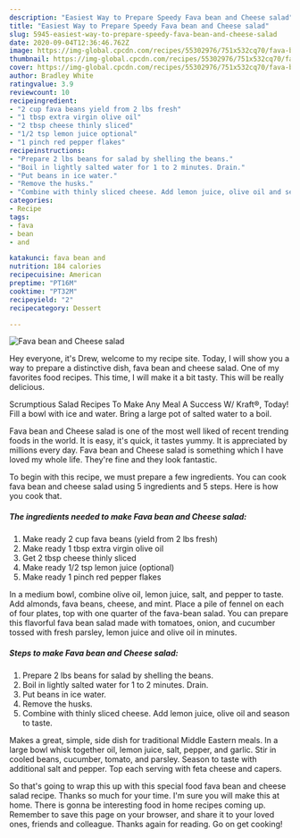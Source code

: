 ```yaml
---
description: "Easiest Way to Prepare Speedy Fava bean and Cheese salad"
title: "Easiest Way to Prepare Speedy Fava bean and Cheese salad"
slug: 5945-easiest-way-to-prepare-speedy-fava-bean-and-cheese-salad
date: 2020-09-04T12:36:46.762Z
image: https://img-global.cpcdn.com/recipes/55302976/751x532cq70/fava-bean-and-cheese-salad-recipe-main-photo.jpg
thumbnail: https://img-global.cpcdn.com/recipes/55302976/751x532cq70/fava-bean-and-cheese-salad-recipe-main-photo.jpg
cover: https://img-global.cpcdn.com/recipes/55302976/751x532cq70/fava-bean-and-cheese-salad-recipe-main-photo.jpg
author: Bradley White
ratingvalue: 3.9
reviewcount: 10
recipeingredient:
- "2 cup fava beans yield from 2 lbs fresh"
- "1 tbsp extra virgin olive oil"
- "2 tbsp cheese thinly sliced"
- "1/2 tsp lemon juice optional"
- "1 pinch red pepper flakes"
recipeinstructions:
- "Prepare 2 lbs beans for salad by shelling the beans."
- "Boil in lightly salted water for 1 to 2 minutes. Drain."
- "Put beans in ice water."
- "Remove the husks."
- "Combine with thinly sliced cheese. Add lemon juice, olive oil and season to taste."
categories:
- Recipe
tags:
- fava
- bean
- and

katakunci: fava bean and 
nutrition: 184 calories
recipecuisine: American
preptime: "PT16M"
cooktime: "PT32M"
recipeyield: "2"
recipecategory: Dessert

---
```



![Fava bean and Cheese salad](https://img-global.cpcdn.com/recipes/55302976/751x532cq70/fava-bean-and-cheese-salad-recipe-main-photo.jpg)

Hey everyone, it's Drew, welcome to my recipe site. Today, I will show you a way to prepare a distinctive dish, fava bean and cheese salad. One of my favorites food recipes. This time, I will make it a bit tasty. This will be really delicious.

Scrumptious Salad Recipes To Make Any Meal A Success W/ Kraft®, Today! Fill a bowl with ice and water. Bring a large pot of salted water to a boil.

Fava bean and Cheese salad is one of the most well liked of recent trending foods in the world. It is easy, it's quick, it tastes yummy. It is appreciated by millions every day. Fava bean and Cheese salad is something which I have loved my whole life. They're fine and they look fantastic.


To begin with this recipe, we must prepare a few ingredients. You can cook fava bean and cheese salad using 5 ingredients and 5 steps. Here is how you cook that.

<!--inarticleads1-->

##### The ingredients needed to make Fava bean and Cheese salad:

1. Make ready 2 cup fava beans (yield from 2 lbs fresh)
1. Make ready 1 tbsp extra virgin olive oil
1. Get 2 tbsp cheese thinly sliced
1. Make ready 1/2 tsp lemon juice (optional)
1. Make ready 1 pinch red pepper flakes


In a medium bowl, combine olive oil, lemon juice, salt, and pepper to taste. Add almonds, fava beans, cheese, and mint. Place a pile of fennel on each of four plates, top with one quarter of the fava-bean salad. You can prepare this flavorful fava bean salad made with tomatoes, onion, and cucumber tossed with fresh parsley, lemon juice and olive oil in minutes. 

<!--inarticleads2-->

##### Steps to make Fava bean and Cheese salad:

1. Prepare 2 lbs beans for salad by shelling the beans.
1. Boil in lightly salted water for 1 to 2 minutes. Drain.
1. Put beans in ice water.
1. Remove the husks.
1. Combine with thinly sliced cheese. Add lemon juice, olive oil and season to taste.


Makes a great, simple, side dish for traditional Middle Eastern meals. In a large bowl whisk together oil, lemon juice, salt, pepper, and garlic. Stir in cooled beans, cucumber, tomato, and parsley. Season to taste with additional salt and pepper. Top each serving with feta cheese and capers. 

So that's going to wrap this up with this special food fava bean and cheese salad recipe. Thanks so much for your time. I'm sure you will make this at home. There is gonna be interesting food in home recipes coming up. Remember to save this page on your browser, and share it to your loved ones, friends and colleague. Thanks again for reading. Go on get cooking!
